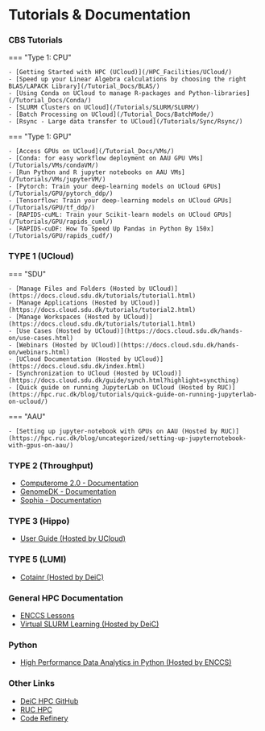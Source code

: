 # Tutorials & Documentation

### CBS Tutorials

=== "Type 1: CPU"

    - [Getting Started with HPC (UCloud)](/HPC_Facilities/UCloud/)
    - [Speed up your Linear Algebra calculations by choosing the right BLAS/LAPACK Library](/Tutorial_Docs/BLAS/)
    - [Using Conda on UCloud to manage R-packages and Python-libraries](/Tutorial_Docs/Conda/)
    - [SLURM Clusters on UCloud](/Tutorials/SLURM/SLURM/)
    - [Batch Processing on UCloud](/Tutorial_Docs/BatchMode/)
    - [Rsync - Large data transfer to UCloud](/Tutorials/Sync/Rsync/)

=== "Type 1: GPU"

    - [Access GPUs on UCloud](/Tutorial_Docs/VMs/)
    - [Conda: for easy workflow deployment on AAU GPU VMs](/Tutorials/VMs/condaVM/)
    - [Run Python and R jupyter notebooks on AAU VMs](/Tutorials/VMs/jupyterVM/)
    - [Pytorch: Train your deep-learning models on UCloud GPUs](/Tutorials/GPU/pytorch_ddp/)
    - [Tensorflow: Train your deep-learning models on UCloud GPUs](/Tutorials/GPU/tf_ddp/)
    - [RAPIDS-cuML: Train your Scikit-learn models on UCloud GPUs](/Tutorials/GPU/rapids_cuml/)
    - [RAPIDS-cuDF: How To Speed Up Pandas in Python By 150x](/Tutorials/GPU/rapids_cudf/)

### TYPE 1 (UCloud) 

=== "SDU"

    - [Manage Files and Folders (Hosted by UCloud)](https://docs.cloud.sdu.dk/tutorials/tutorial1.html)
    - [Manage Applications (Hosted by UCloud)](https://docs.cloud.sdu.dk/tutorials/tutorial2.html)
    - [Manage Workspaces (Hosted by UCloud)](https://docs.cloud.sdu.dk/tutorials/tutorial1.html)
    - [Use Cases (Hosted by UCloud)](https://docs.cloud.sdu.dk/hands-on/use-cases.html)
    - [Webinars (Hosted by UCloud)](https://docs.cloud.sdu.dk/hands-on/webinars.html)
    - [UCloud Documentation (Hosted by UCloud)](https://docs.cloud.sdu.dk/index.html)
    - [Synchronization to UCloud (Hosted by UCloud)](https://docs.cloud.sdu.dk/guide/synch.html?highlight=syncthing)
    - [Quick guide on running JupyterLab on UCloud (Hosted by RUC)](https://hpc.ruc.dk/blog/tutorials/quick-guide-on-running-jupyterlab-on-ucloud/) 

=== "AAU"

    - [Setting up jupyter-notebook with GPUs on AAU (Hosted by RUC)](https://hpc.ruc.dk/blog/uncategorized/setting-up-jupyternotebook-with-gpus-on-aau/)

### TYPE 2 (Throughput)
- [Computerome 2.0 - Documentation](https://www.computerome.dk/wiki/high-performance-computing-hpc)
- [GenomeDK - Documentation](https://genome.au.dk/docs/)
- [Sophia - Documentation](https://dtu-sophia.github.io/docs/)

### TYPE 3 (Hippo)
- [User Guide (Hosted by UCloud)](https://docs.hpc-type3.sdu.dk/index.html)
### TYPE 5 (LUMI)
- [Cotainr (Hosted by DeiC)](https://www.deic.dk/da/news/2023-1-4/cotainr-vaerktoej-skal-goere-LUMI-brug-lettere)

### General HPC Documentation
- [ENCCS Lessons](https://enccs.se/lessons/)
- [Virtual SLURM Learning (Hosted by DeiC)](https://deic.dk/en/news/2022-11-21/virtual-slurm-learning-environment-ready)

### Python
- [High Performance Data Analytics in Python (Hosted by ENCCS)](https://enccs.github.io/hpda-python/) 

### Other Links
- [DeiC HPC GitHub](https://github.com/DeiC-HPC)
- [RUC HPC](https://hpc.ruc.dk/)
- [Code Refinery](https://coderefinery.org/)